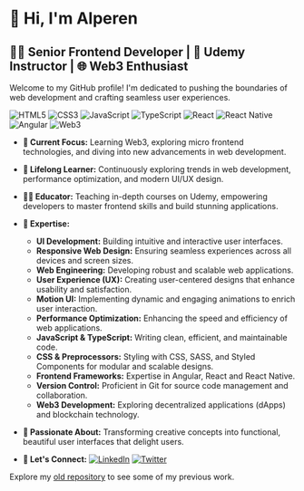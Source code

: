 # 👋 Hi, I'm Alperen

## 👨‍💻 Senior Frontend Developer | 🌱 Udemy Instructor | 🌐 Web3 Enthusiast

Welcome to my GitHub profile! I'm dedicated to pushing the boundaries of web development and crafting seamless user experiences.


![HTML5](https://img.shields.io/badge/HTML5-E34F26?style=for-the-badge&logo=html5&logoColor=white)
![CSS3](https://img.shields.io/badge/CSS3-1572B6?style=for-the-badge&logo=css3&logoColor=white)
![JavaScript](https://img.shields.io/badge/JavaScript-F7DF1E?style=for-the-badge&logo=javascript&logoColor=black)
![TypeScript](https://img.shields.io/badge/TypeScript-007ACC?style=for-the-badge&logo=typescript&logoColor=white)
![React](https://img.shields.io/badge/React-20232A?style=for-the-badge&logo=react&logoColor=61DAFB)
![React Native](https://img.shields.io/badge/React%20Native-20232A?style=for-the-badge&logo=react&logoColor=61DAFB)
![Angular](https://img.shields.io/badge/Angular-DD0031?style=for-the-badge&logo=angular&logoColor=white)
![Web3](https://img.shields.io/badge/Web3-F16822?style=for-the-badge&logo=web3.js&logoColor=white)


- **🔭 Current Focus:** Learning Web3, exploring micro frontend technologies, and diving into new advancements in web development.
- **🌱 Lifelong Learner:** Continuously exploring trends in web development, performance optimization, and modern UI/UX design.
- **👨‍🏫 Educator:** Teaching in-depth courses on Udemy, empowering developers to master frontend skills and build stunning applications.
- **💼 Expertise:**
  - **UI Development:** Building intuitive and interactive user interfaces.
  - **Responsive Web Design:** Ensuring seamless experiences across all devices and screen sizes.
  - **Web Engineering:** Developing robust and scalable web applications.
  - **User Experience (UX):** Creating user-centered designs that enhance usability and satisfaction.
  - **Motion UI:** Implementing dynamic and engaging animations to enrich user interaction.
  - **Performance Optimization:** Enhancing the speed and efficiency of web applications.
  - **JavaScript & TypeScript:** Writing clean, efficient, and maintainable code.
  - **CSS & Preprocessors:** Styling with CSS, SASS, and Styled Components for modular and scalable designs.
  - **Frontend Frameworks:** Expertise in Angular, React and React Native.
  - **Version Control:** Proficient in Git for source code management and collaboration.
  - **Web3 Development:** Exploring decentralized applications (dApps) and blockchain technology.


- **💖 Passionate About:** Transforming creative concepts into functional, beautiful user interfaces that delight users.
- **🔗 Let's Connect:** [![LinkedIn](https://img.shields.io/badge/LinkedIn-0077B5?style=for-the-badge&logo=linkedin&logoColor=white)](https://www.linkedin.com/in/iamalperen) [![Twitter](https://img.shields.io/badge/Twitter-1DA1F2?style=for-the-badge&logo=twitter&logoColor=white)](https://x.com/alp3r3n)

Explore my [old repository](https://github.com/alperentalaslioglu) to see some of my previous work.





